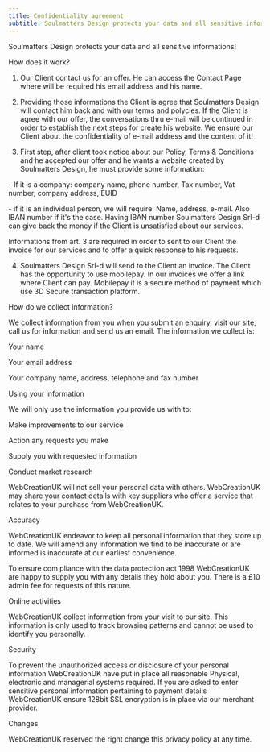 ```yaml
---
title: Confidentiality agreement
subtitle: Soulmatters Design protects your data and all sensitive informations!
---
```

Soulmatters Design protects your data and all sensitive informations!

How does it work?

1. Our Client contact us for an offer. He can access the Contact Page where will be required his email address and his name.

2.  Providing those informations the Client is agree that Soulmatters Design will contact him back and with our terms and polycies. If the Client is agree with our offer, the conversations thru e-mail will be continued in order to establish the next steps for create his website.  We ensure our Client about the confidentiality of e-mail address and the content of it!

3. First step, after client took notice about our Policy, Terms & Conditions and he accepted our offer and he wants a website created by Soulmatters Design, he must provide some information:

\- If it is a company: company name, phone number, Tax number, Vat number, company address, EUID

\- if it is an individual person, we will require: Name, address, e-mail. Also IBAN number if it's the case. Having IBAN number Soulmatters Design Srl-d can give back the money if the Client is unsatisfied about our services.

Informations from art. 3 are required in order to sent to our Client the invoice for our services and to offer a quick response to his requests.

4. Soulmatters Design Srl-d will send to the Client an invoice. The Client has the opportunity to use mobilepay. In our invoices we offer a link where Client can pay. Mobilepay it is a secure method of payment which use 3D Secure transaction platform.



How do we collect information? 

We collect information from you when you submit an enquiry, visit our site, call us for information and send us an email. The information we collect is:



Your name

Your email address

Your company name, address, telephone and fax number

Using your information



We will only use the information you provide us with to:



Make improvements to our service

Action any requests you make

Supply you with requested information

Conduct market research

WebCreationUK will not sell your personal data with others. WebCreationUK may share your contact details with key suppliers who offer a service that relates to your purchase from WebCreationUK.



Accuracy

WebCreationUK endeavor to keep all personal information that they store up to date. We will amend any information we find to be inaccurate or are informed is inaccurate at our earliest convenience.



To ensure com pliance with the data protection act 1998 WebCreationUK are happy to supply you with any details they hold about you. There is a £10 admin fee for requests of this nature.



Online activities

WebCreationUK collect information from your visit to our site. This information is only used to track browsing patterns and cannot be used to identify you personally.



Security

To prevent the unauthorized access or disclosure of your personal information WebCreationUK have put in place all reasonable Physical, electronic and managerial systems required. If you are asked to enter sensitive personal information pertaining to payment details WebCreationUK ensure 128bit SSL encryption is in place via our merchant provider.



Changes

WebCreationUK reserved the right change this privacy policy at any time.
